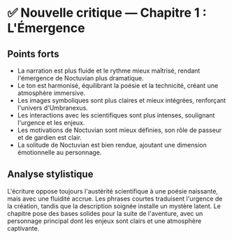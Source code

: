 # ✅ Nouvelle critique — Chapitre 1 : L'Émergence

## Points forts
- La narration est plus fluide et le rythme mieux maîtrisé, rendant l'émergence de Noctuvian plus dramatique.
- Le ton est harmonisé, équilibrant la poésie et la technicité, créant une atmosphère immersive.
- Les images symboliques sont plus claires et mieux intégrées, renforçant l'univers d'Umbranexus.
- Les interactions avec les scientifiques sont plus intenses, soulignant l'urgence et les enjeux.
- Les motivations de Noctuvian sont mieux définies, son rôle de passeur et de gardien est clair.
- La solitude de Noctuvian est bien rendue, ajoutant une dimension émotionnelle au personnage.

## Analyse stylistique
L'écriture oppose toujours l'austérité scientifique à une poésie naissante, mais avec une fluidité accrue. Les phrases courtes traduisent l'urgence de la création, tandis que la description soignée installe un mystère latent. Le chapitre pose des bases solides pour la suite de l'aventure, avec un personnage principal dont les enjeux sont clairs et une atmosphère captivante.